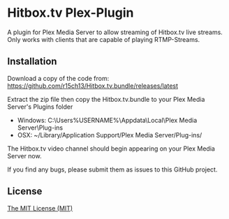 Hitbox.tv Plex-Plugin
====================
A plugin for Plex Media Server to allow streaming of Hitbox.tv live streams.
Only works with clients that are capable of playing RTMP-Streams.

Installation
------------
Download a copy of the code from: https://github.com/r15ch13/Hitbox.tv.bundle/releases/latest

Extract the zip file then copy the Hitbox.tv.bundle to your Plex Media Server's Plugins folder
* Windows: C:\Users\%USERNAME%\Appdata\Local\Plex Media Server\Plug-ins
* OSX: ~/Library/Application Support/Plex Media Server/Plug-ins/

The Hitbox.tv video channel should begin appearing on your Plex Media Server now.

If you find any bugs, please submit them as issues to this GitHub project.

License
-------
[The MIT License (MIT)](http://r15ch13.mit-license.org/)
